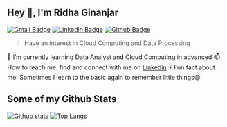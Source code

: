 ## Hey 👋, I'm Ridha Ginanjar
[![Gmail Badge](https://img.shields.io/badge/-ridhaginanjar7@gmail.com-c14438?style=flat&logo=Gmail&logoColor=white&link=mailto:ridhaginanjar7@gmail.com)](mailto:ridhaginanjar7@gmail.com) 
[![Linkedin Badge](https://img.shields.io/badge/-ridhaginanjar-0072b1?style=flat&logo=Linkedin&logoColor=white&link=https://www.linkedin.com/in/ridhaginanjar/)](https://www.linkedin.com/in/ridhaginanjar/) [![Github Badge](https://img.shields.io/badge/-ridhaginanjar-grey?style=flat&logo=github&logoColor=white&link=https://github.com/ridhaginanjar/)](https://www.github.com/ridhaginanjar/)

> Have an interest in Cloud Computing and Data Processing

🌱 I’m currently learning Data Analyst and Cloud Computing in  advanced
📫 How to reach me: find and connect with me on <a href="https://www.linkedin.com/in/ridhaginanjar/">Linkedin</a>
⚡ Fun fact about me: Sometimes I learn to the basic again to remember little things😄 </p>

## Some of my Github Stats
[![Github stats](https://github-readme-stats.vercel.app/api?username=ridhaginanjar&show_icons=true&include_all_commits=true)](https://github.com/ridhaginanjar/github-readme-stats)
[![Top Langs](https://github-readme-stats.vercel.app/api/top-langs/?username=ridhaginanjar&layout=compact)](https://github.com/ridhaginanjar/github-readme-stats)

<!--
**ridhaginanjar/ridhaginanjar** is a ✨ _special_ ✨ repository because its `README.md` (this file) appears on your GitHub profile.

Here are some ideas to get you started:

- 🔭 I’m currently working on ...
- 🌱 I’m currently learning ...
- 👯 I’m looking to collaborate on ...
- 🤔 I’m looking for help with ...
- 💬 Ask me about ...
- 📫 How to reach me: ...
- 😄 Pronouns: ...
- ⚡ Fun fact: ...
-->
